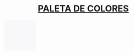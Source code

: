 <h1 align="center"  >  <a href=""> PALETA DE COLORES  </a>  </h1>


  
<div align="center" style="background-color: #F8F8FA; width: 100px;
    height: 100px;" ></div>

